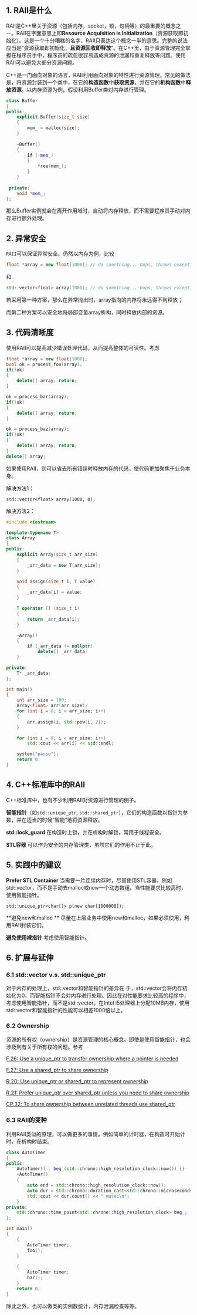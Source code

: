 ## 1. RAII是什么

RAII是C++里关于资源（包括内存，socket，锁，句柄等）的最重要的概念之一。RAII在字面意思上即**Resource Acquisition is Initialization**（资源获取即初始化）。这是一个十分糟糕的名字，RAII只表达这个概念一半的意思。完整的说法应当是“资源获取即初始化，**且资源回收即释放**”。在C++里，由于资源管理完全掌握在程序员手中，程序员的疏忽很容易造成资源的泄漏和重复释放等问题。使用RAII可以避免大部分资源问题。

C++是一门面向对象的语言，RAII利用面向对象的特性进行资源管理。常见的做法是，将资源封装到一个类中，在它的**构造函数**中**获取资源**，并在它的**析构函数**中**释放资源**。以内存资源为例，假设利用Buffer类对内存进行管理。

```c++
class Buffer 
{ 
public:    
 	explicit Buffer(size_t size) 
    {
        mem_ = malloc(size);
    }     
 	
 	~Buffer() 
    {
        if (!mem_)
        { 
            free(mem_); 
        }    
    }
 
 private:    
    void *mem_; 
};
```

那么Buffer实例就会在离开作用域时，自动将内存释放，而不需要程序员手动对内存进行额外处理。

## 2. 异常安全

`RAII`可以保证异常安全。仍然以内存为例，比较

```c++
float *array = new float[1000]; // do something... Oops, throws exception delete[] array;
```

和

```c++
std::vector<float> array(1000); // do something... Oops, throws exception
```

若采用第一种方案，那么在异常抛出时，array指向的内存将永远得不到释放；

而第二种方案可以安全地将局部变量array析构，同时释放内部的资源。

## 3. 代码清晰度

使用RAII可以提高减少错误处理代码，从而提高整体的可读性。考虑

```c++
float *array = new float[1000]; 
bool ok = process_foo(array); 
if(!ok) 
{ 
    delete[] array; return; 
} 

ok = process_bar(array); 
if(!ok) 
{ 
    delete[] array; return; 
} 

ok = process_baz(array); 
if(!ok) 
{ 
    delete[] array; return; 
}
delete[] array;
```

如果使用RAII，则可以省去所有错误时释放内存的代码，使代码更加聚焦于业务本身。

解决方法1：

```
std::vector<float> array(1000, 0);
```

解决方法2：

```C++
#include <iostream>

template<typename T>
class Array
{
public:
    explicit Array(size_t arr_size)
    {
        _arr_data = new T[arr_size];
    }

    void assign(size_t i, T value)
    {
        _arr_data[i] = value;
    }

    T operator [] (size_t i)
    {
        return _arr_data[i];
    }

    ~Array()
    {
        if (_arr_data != nullptr)
            delete[] _arr_data;
    }

private:
    T* _arr_data;
};

int main()
{
    int arr_size = 100;
    Array<float> arr(arr_size);
    for (int i = 0; i < arr_size; i++)
    {
        arr.assign(i, std::pow(i, 2));
    }

    for (int i = 0; i < arr_size; i++)
        std::cout << arr[i] << std::endl;

	system("pause");
	return 0;
}
```



## 4. C++标准库中的RAII

C++标准库中，也有不少利用RAII对资源进行管理的例子。

**智能指针**（如`std::unique_ptr`, `std::shared_ptr`），它们的构造函数以指针为参数，并在适当的时候“智能”地将资源释放。

**std::lock_guard** 在构造时上锁，并在析构时解锁，常用于线程安全。

**STL容器** 可以作为安全的内存管理类，虽然它们的作用不止于此。

## 5. 实践中的建议

**Prefer STL Container** 当需要一片连续内存时，尽量使用STL容器，例如std::vector，而不是手动去malloc或new一个动态数组。当性能要求比较高时，使用智能指针。

```
std::unique_ptr<char[]> p(new char[1000000]);
```

**避免new和malloc ** 尽量在上层业务中使用new和malloc，如果必须使用，利用RAII封装它们。

**避免使用裸指针** 考虑使用智能指针。

## 6. 扩展与延伸

### 6.1 std::vector v.s. std::unique_ptr

对于内存的处理上，std::vector和智能指针的差异在 于，std::vector会将内存初始化为0，而智能指针不会对内存进行处理。因此在对性能要求比较高的程序中，考虑使用智能指针，而不是std::vector。在Intel i5处理器上分配10MB内存，使用std::vector和智能指针的性能可以相差1000倍以上。

### 6.2 Ownership

资源的所有权（ownership）是资源管理的核心概念。即使是使用智能指针，也会涉及到有关于所有权的问题。参考

[F.26: Use a unique_ptr to transfer ownership where a pointer is needed](https://isocpp.github.io/CppCoreGuidelines/CppCoreGuidelines#f26-use-a-unique_ptrt-to-transfer-ownership-where-a-pointer-is-needed)

[F.27: Use a shared_ptr to share ownership](https://isocpp.github.io/CppCoreGuidelines/CppCoreGuidelines#f27-use-a-shared_ptrt-to-share-ownership)

[R.20: Use unique_ptr or shared_ptr to represent ownership](https://isocpp.github.io/CppCoreGuidelines/CppCoreGuidelines#Rr-owner)

[R.21: Prefer unique_ptr over shared_ptr unless you need to share ownership](https://isocpp.github.io/CppCoreGuidelines/CppCoreGuidelines#Rr-unique)

[CP.32: To share ownership between unrelated threads use shared_ptr](https://isocpp.github.io/CppCoreGuidelines/CppCoreGuidelines#cp32-to-share-ownership-between-unrelated-threads-use-shared_ptr)

### 6.3 RAII的变种

利用RAII类似的原理，可以做更多的事情。例如简单的计时器，在构造时开始计时，在析构时结束。

```c++
class AutoTimer
{ 
public: 	
    AutoTimer() : beg_(std::chrono::high_resolution_clock::now()) {} 	 	
    ~AutoTimer()  	
    { 		
        auto end = std::chrono::high_resolution_clock::now(); 		
        auto dur = std::chrono::duration_cast<std::chrono::microseconds>(end - beg_); 		
        std::cout << dur.count() << " musec\n";
    } 	
private: 	
    std::chrono::time_point<std::chrono::high_resolution_clock> beg_; 
}; 

int main() 
{ 
    { 	
        AutoTimer timer; 	
        foo(); 
    } 	
    
    { 	
        AutoTimer timer; 	
        bar(); 
    } 	
    return 0; 
}
```

除此之外，也可以做类的实例数统计，内存泄漏检查等等。